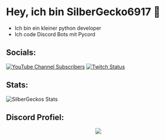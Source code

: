 # Hey, ich bin SilberGecko6917 👋
- Ich bin ein kleiner python developer
- Ich code Discord Bots mit Pycord

## Socials:  
[![YouTube Channel Subscribers](https://img.shields.io/youtube/channel/subscribers/UCf83BJ6BdAFoU1zViGFuWlg?style=for-the-badge&logo=youtube&label=YouTube&color=red)](https://youtube.com/@gecko_tv) [![Twitch Status](https://img.shields.io/twitch/status/silbergecko_tv?style=for-the-badge&logo=twitch&logoColor=white&color=purple)](https://twitch.tv/silbergecko_tv)


## Stats:
![SilberGeckos Stats](https://github-readme-stats.vercel.app/api?username=silbergecko6917&show_icons=true&theme=synthwave)

## Discord Profiel:
<p align="center"><img src="https://discord.c99.nl/widget/theme-3/753974250968186901.png"><p/>
